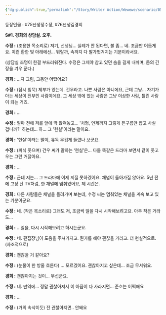 ```yaml
---
{"dg-publish":true,"permalink":"/Story/Writer Action/Wewewe/scenario/05. 현실과 아주 멀리에 있어야 하는 사람/"}
---
```


등장인물 : #75년생정수정, #76년생김경희

**S#1. 경희의 상담실. 오후.**

**수정 :** (조용한 목소리로) 저기, 선생님... 실례가 안 된다면, 불 좀... 네. 조금만 어둡게요. 이런 환한 빛 아래에선... 뭐랄까, 속까지 다 발가벗겨지는 기분이라서요.

(상담실 조명이 한결 부드러워진다. 수정은 그제야 참고 있던 숨을 길게 내쉬며, 몸의 긴장을 겨우 푼다.)

**경희 :** ...자 그럼, 그동안 어땠어요?

**수정 :** (잠시 침묵) 제부가 있는데. 건우라고. 나쁜 사람은 아니에요, 근데 그냥… 자기가 아는 세상이 전부인 사람이에요. 그 세상 밖에 있는 사람은 그냥 이상한 사람, 틀린 사람이 되는 거죠.

**경희 :** ...

**수정 :** 얼마 전에 저를 앞에 딱 앉혀놓고... '처형, 언제까지 그렇게 뜬구름만 잡고 사실 겁니까?' 하는데... 하... 그 '현실'이라는 말이요.

**경희 :** '현실'이라는 말이, 유독 무겁게 들렸나 보군요.

**수정 :** (피식 웃으며) 건우 씨가 말하는 ‘현실’은… 다들 똑같은 드라마 보면서 같이 웃고 우는 그런 거잖아요.

**경희 :** ...

**수정 :** 근데 저는… 그 드라마에 이제 끼질 못하겠어요. 채널이 돌아가질 않아요. 5년 전에 고장 난 TV처럼, 한 채널에 멈춰있어요, 제 시간은.

**경희 :** 다른 사람들은 채널을 돌려가며 보는데, 수정 씨는 멈춰있는 채널을 계속 보고 있는 기분이군요.

**수정 :** 네. (작은 목소리로) 그래도 저, 조금씩 일을 다시 시작해보려고요. 아주 작은 거라도…

**경희 :** …일을, 다시 시작해보려고 하시는군요.

**수정 :** 네. 편집장님이 도움을 주셔가지고. 뭔가를 해야 괜찮을 거라고. 더 현실적으로. (자조적으로)

**경희 :** 괜찮을 거 같아요?

**수정 :** (눈물이 한 방울 흐른다) … 모르겠어요. 괜찮아지고 싶은데… 조금 무서워요.

**경희 :** 괜찮아지는 것이… 무섭군요.

**수정 :** 네. 만약에… 정말 괜찮아져서 이 아픔이 다 사라지면… 준호는 어떡해요

**경희 :** ...

**수정 :** (거의 속삭이듯) 전 괜찮아지면.. 안돼요 